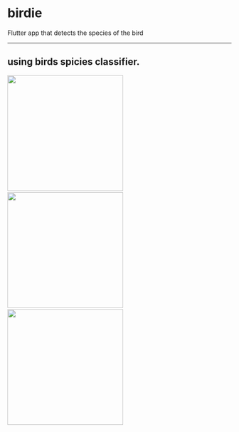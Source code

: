 # birdie

Flutter app that detects the species of the bird

---

## using birds spicies classifier.

<p float="left">
  <img src="https://github.com/Il-tech/classification-birds-/tree/master/Bird-species-classifier-flutter-app-master/images/1.jpg" width="260" />
  &nbsp&nbsp&nbsp&nbsp
  <img src="https://github.com/Il-tech/classification-birds-/tree/master/Bird-species-classifier-flutter-app-master/images/2.jpg" width="260" />
  &nbsp&nbsp&nbsp&nbsp
  <img src="https://github.com/Il-tech/classification-birds-/tree/master/Bird-species-classifier-flutter-app-master/images/3.jpg" width="260" />
</p>
